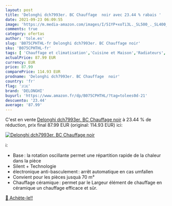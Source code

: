 ```yaml
---
layout: post
title: 'Delonghi dch7993er. BC Chauffage  noir avec 23.44 % rabais '
date: 2021-09-23 06:09:55
image: 'https://m.media-amazon.com/images/I/51YP+xoTi3L._SL500_._SL400_.jpg'
comments: true
category: ofertas
author: 'tole.es'
slug: 'B075CPHTHL-fr Delonghi dch7993er. BC Chauffage noir'
sku: 'B075CPHTHL-fr'
tags: [ 'Chauffage et climatisation','Cuisine et Maison','Radiateurs','Radiateurs soufflants','delonghi', ]
actualPrice: 87.99 EUR
currency: EUR
price: 87.99
comparePrice: 114.93 EUR
prodname: 'Delonghi dch7993er. BC Chauffage  noir'
country: 'fr'
flag: '🇫🇷'
brand: 'DELONGHI'
buyurl: 'https://www.amazon.fr/dp/B075CPHTHL/?tag=tolees0d-21'
descuento: '23.44'
average: '87.99'
---
```


C'est en vente [Delonghi dch7993er. BC Chauffage  noir](https://www.amazon.fr/dp/B075CPHTHL/?tag=tolees0d-21)  à  23.44 % de réduction, prix final  87.99 EUR (original: 114.93 EUR) ici:

[![Delonghi dch7993er. BC Chauffage  noir](https://m.media-amazon.com/images/I/51YP+xoTi3L._SL500_._SL400_.jpg)](https://www.amazon.fr/dp/B075CPHTHL/?tag=tolees0d-21)

ℹ️:

- Base : la rotation oscillante permet une répartition rapide de la chaleur dans la pièce
- Silent + Technologie
- électronique anti-basculement : arrêt automatique en cas umfallen
- Convient pour les pièces jusquà 70 m³
- Chauffage céramique : permet par le Largeur élément de chauffage en céramique un chauffage efficace et sûr.

[🛒 Achète-le!!](https://www.amazon.fr/dp/B075CPHTHL/?tag=tolees0d-21)
